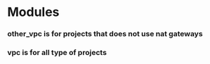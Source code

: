 # Modules
### other_vpc is for projects that does not use nat gateways
### vpc is for all type of projects
